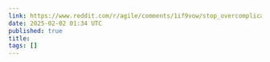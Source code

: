 ```yaml
---
link: https://www.reddit.com/r/agile/comments/1if9vow/stop_overcomplicating_agile_how_wabisabi_ikigai/
date: 2025-02-02 01:34 UTC
published: true
title:
tags: []
---
```



